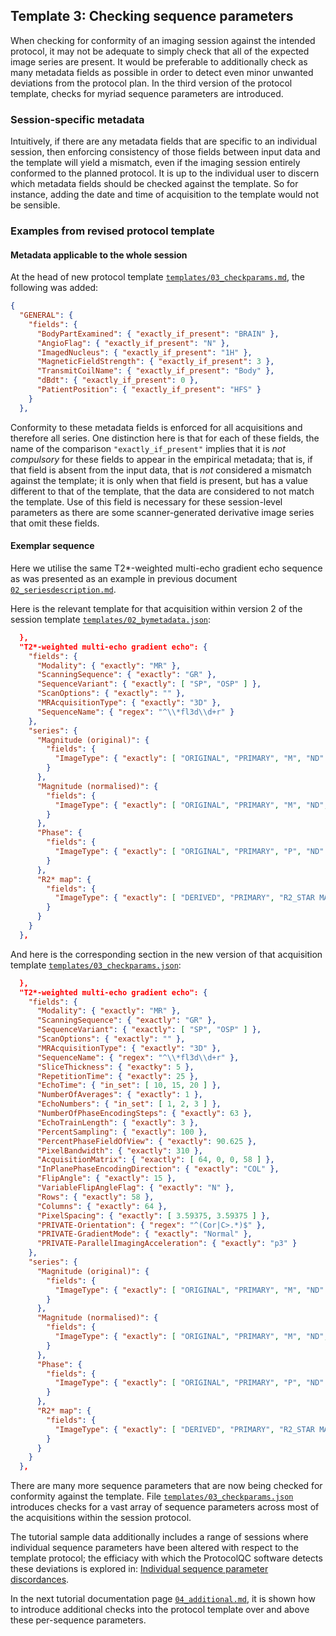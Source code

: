 ## Template 3: Checking sequence parameters

When checking for conformity of an imaging session against the intended protocol,
it may not be adequate to simply check that all of the expected image series are present.
It would be preferable to additionally check as many metadata fields as possible
in order to detect even minor unwanted deviations from the protocol plan.
In the third version of the protocol template,
checks for myriad sequence parameters are introduced.

### Session-specific metadata

Intuitively, if there are any metadata fields that are specific to an individual session,
then enforcing consistency of those fields between input data and the template
will yield a mismatch,
even if the imaging session entirely conformed to the planned protocol.
It is up to the individual user to discern which metadata fields
should be checked against the template.
So for instance,
adding the date and time of acquisition to the template would not be sensible.

### Examples from revised protocol template

#### Metadata applicable to the whole session

At the head of new protocol template [`templates/03_checkparams.md`](templates/03_checkparams.json),
the following was added:

```json
{
  "GENERAL": {
    "fields": {
      "BodyPartExamined": { "exactly_if_present": "BRAIN" },
      "AngioFlag": { "exactly_if_present": "N" },
      "ImagedNucleus": { "exactly_if_present": "1H" },
      "MagneticFieldStrength": { "exactly_if_present": 3 },
      "TransmitCoilName": { "exactly_if_present": "Body" },
      "dBdt": { "exactly_if_present": 0 },
      "PatientPosition": { "exactly_if_present": "HFS" }
    }
  },
```

Conformity to these metadata fields is enforced for all acquisitions
and therefore all series.
One distinction here is that for each of these fields,
the name of the comparison `"exactly_if_present"` implies
that it is *not compulsory* for these fields to appear in the empirical metadata;
that is, if that field is absent from the input data,
that is *not* considered a mismatch against the template;
it is only when that field is present,
but has a value different to that of the template,
that the data are considered to not match the template.
Use of this field is necessary for these session-level parameters
as there are some scanner-generated derivative image series that omit these fields.

#### Exemplar sequence

Here we utilise the same T2*-weighted multi-echo gradient echo sequence
as was presented as an example
in previous document [`02_seriesdescription.md`](02_seriesdescription.md).

Here is the relevant template for that acquisition
within version 2 of the session template [`templates/02_bymetadata.json`](templates/02_bymetadata.json):

```json
  },
  "T2*-weighted multi-echo gradient echo": {
    "fields": {
      "Modality": { "exactly": "MR" },
      "ScanningSequence": { "exactly": "GR" },
      "SequenceVariant": { "exactly": [ "SP", "OSP" ] },
      "ScanOptions": { "exactly": "" },
      "MRAcquisitionType": { "exactly": "3D" },
      "SequenceName": { "regex": "^\\*fl3d\\d+r" }
    },
    "series": {
      "Magnitude (original)": {
        "fields": {
          "ImageType": { "exactly": [ "ORIGINAL", "PRIMARY", "M", "ND" ] }
        }
      },
      "Magnitude (normalised)": {
        "fields": {
          "ImageType": { "exactly": [ "ORIGINAL", "PRIMARY", "M", "ND", "NORM" ] }
        }
      },
      "Phase": {
        "fields": {
          "ImageType": { "exactly": [ "ORIGINAL", "PRIMARY", "P", "ND" ] }
        }
      },
      "R2* map": {
        "fields": {
          "ImageType": { "exactly": [ "DERIVED", "PRIMARY", "R2_STAR MAP", "ND", "NORM" ] }
        }
      }
    }
  },
```

And here is the corresponding section
in the new version of that acquisition template
[`templates/03_checkparams.json`](templates/03_checkparams.json):

```json
  },
  "T2*-weighted multi-echo gradient echo": {
    "fields": {
      "Modality": { "exactly": "MR" },
      "ScanningSequence": { "exactly": "GR" },
      "SequenceVariant": { "exactly": [ "SP", "OSP" ] },
      "ScanOptions": { "exactly": "" },
      "MRAcquisitionType": { "exactly": "3D" },
      "SequenceName": { "regex": "^\\*fl3d\\d+r" },
      "SliceThickness": { "exactky": 5 },
      "RepetitionTime": { "exactly": 25 },
      "EchoTime": { "in_set": [ 10, 15, 20 ] },
      "NumberOfAverages": { "exactly": 1 },
      "EchoNumbers": { "in_set": [ 1, 2, 3 ] },
      "NumberOfPhaseEncodingSteps": { "exactly": 63 },
      "EchoTrainLength": { "exactly": 3 },
      "PercentSampling": { "exactly": 100 },
      "PercentPhaseFieldOfView": { "exactly": 90.625 },
      "PixelBandwidth": { "exactly": 310 },
      "AcquisitionMatrix": { "exactly": [ 64, 0, 0, 58 ] },
      "InPlanePhaseEncodingDirection": { "exactly": "COL" },
      "FlipAngle": { "exactly": 15 },
      "VariableFlipAngleFlag": { "exactly": "N" },
      "Rows": { "exactly": 58 },
      "Columns": { "exactly": 64 },
      "PixelSpacing": { "exactly": [ 3.59375, 3.59375 ] },
      "PRIVATE-Orientation": { "regex": "^(Cor|C>.*)$" },
      "PRIVATE-GradientMode": { "exactly": "Normal" },
      "PRIVATE-ParallelImagingAcceleration": { "exactly": "p3" }
    },
    "series": {
      "Magnitude (original)": {
        "fields": {
          "ImageType": { "exactly": [ "ORIGINAL", "PRIMARY", "M", "ND" ] }
        }
      },
      "Magnitude (normalised)": {
        "fields": {
          "ImageType": { "exactly": [ "ORIGINAL", "PRIMARY", "M", "ND", "NORM" ] }
        }
      },
      "Phase": {
        "fields": {
          "ImageType": { "exactly": [ "ORIGINAL", "PRIMARY", "P", "ND" ] }
        }
      },
      "R2* map": {
        "fields": {
          "ImageType": { "exactly": [ "DERIVED", "PRIMARY", "R2_STAR MAP", "ND", "NORM" ] }
        }
      }
    }
  },
```

There are many more sequence parameters that are now being checked
for conformity against the template.
File [`templates/03_checkparams.json`](templates/03_checkparams.json)
introduces checks for a vast array of sequence parameters
across most of the acquisitions within the session protocol.

The tutorial sample data
additionally includes a range of sessions
where individual sequence parameters have been altered
with respect to the template protocol;
the efficiacy with which the ProtocolQC software detects these deviations
is explored in:
[Individual sequence parameter discordances](sessions/README.md#individual-sequence-parameter-discordances).

In the next tutorial documentation page [`04_additional.md`](04_additional.md),
it is shown how to introduce additional checks into the protocol template
over and above these per-sequence parameters.
